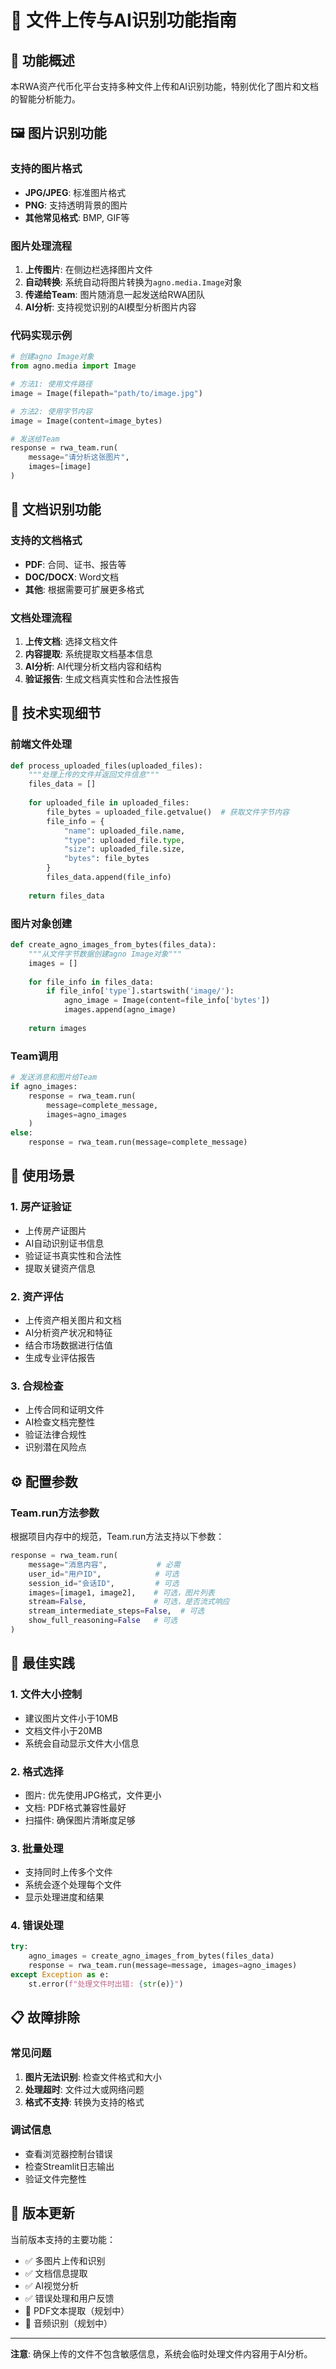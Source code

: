 # 📁 文件上传与AI识别功能指南

## 🎯 功能概述

本RWA资产代币化平台支持多种文件上传和AI识别功能，特别优化了图片和文档的智能分析能力。

## 🖼️ 图片识别功能

### 支持的图片格式
- **JPG/JPEG**: 标准图片格式
- **PNG**: 支持透明背景的图片
- **其他常见格式**: BMP, GIF等

### 图片处理流程
1. **上传图片**: 在侧边栏选择图片文件
2. **自动转换**: 系统自动将图片转换为`agno.media.Image`对象
3. **传递给Team**: 图片随消息一起发送给RWA团队
4. **AI分析**: 支持视觉识别的AI模型分析图片内容

### 代码实现示例
```python
# 创建agno Image对象
from agno.media import Image

# 方法1: 使用文件路径
image = Image(filepath="path/to/image.jpg")

# 方法2: 使用字节内容
image = Image(content=image_bytes)

# 发送给Team
response = rwa_team.run(
    message="请分析这张图片",
    images=[image]
)
```

## 📄 文档识别功能

### 支持的文档格式
- **PDF**: 合同、证书、报告等
- **DOC/DOCX**: Word文档
- **其他**: 根据需要可扩展更多格式

### 文档处理流程
1. **上传文档**: 选择文档文件
2. **内容提取**: 系统提取文档基本信息
3. **AI分析**: AI代理分析文档内容和结构
4. **验证报告**: 生成文档真实性和合法性报告

## 🔧 技术实现细节

### 前端文件处理
```python
def process_uploaded_files(uploaded_files):
    """处理上传的文件并返回文件信息"""
    files_data = []
    
    for uploaded_file in uploaded_files:
        file_bytes = uploaded_file.getvalue()  # 获取文件字节内容
        file_info = {
            "name": uploaded_file.name,
            "type": uploaded_file.type,
            "size": uploaded_file.size,
            "bytes": file_bytes
        }
        files_data.append(file_info)
    
    return files_data
```

### 图片对象创建
```python
def create_agno_images_from_bytes(files_data):
    """从文件字节数据创建agno Image对象"""
    images = []
    
    for file_info in files_data:
        if file_info['type'].startswith('image/'):
            agno_image = Image(content=file_info['bytes'])
            images.append(agno_image)
    
    return images
```

### Team调用
```python
# 发送消息和图片给Team
if agno_images:
    response = rwa_team.run(
        message=complete_message,
        images=agno_images
    )
else:
    response = rwa_team.run(message=complete_message)
```

## 🚀 使用场景

### 1. 房产证验证
- 上传房产证图片
- AI自动识别证书信息
- 验证证书真实性和合法性
- 提取关键资产信息

### 2. 资产评估
- 上传资产相关图片和文档
- AI分析资产状况和特征
- 结合市场数据进行估值
- 生成专业评估报告

### 3. 合规检查
- 上传合同和证明文件
- AI检查文档完整性
- 验证法律合规性
- 识别潜在风险点

## ⚙️ 配置参数

### Team.run方法参数
根据项目内存中的规范，Team.run方法支持以下参数：

```python
response = rwa_team.run(
    message="消息内容",           # 必需
    user_id="用户ID",            # 可选
    session_id="会话ID",         # 可选
    images=[image1, image2],    # 可选，图片列表
    stream=False,               # 可选，是否流式响应
    stream_intermediate_steps=False,  # 可选
    show_full_reasoning=False   # 可选
)
```

## 🎯 最佳实践

### 1. 文件大小控制
- 建议图片文件小于10MB
- 文档文件小于20MB
- 系统会自动显示文件大小信息

### 2. 格式选择
- 图片: 优先使用JPG格式，文件更小
- 文档: PDF格式兼容性最好
- 扫描件: 确保图片清晰度足够

### 3. 批量处理
- 支持同时上传多个文件
- 系统会逐个处理每个文件
- 显示处理进度和结果

### 4. 错误处理
```python
try:
    agno_images = create_agno_images_from_bytes(files_data)
    response = rwa_team.run(message=message, images=agno_images)
except Exception as e:
    st.error(f"处理文件时出错: {str(e)}")
```

## 📋 故障排除

### 常见问题
1. **图片无法识别**: 检查文件格式和大小
2. **处理超时**: 文件过大或网络问题
3. **格式不支持**: 转换为支持的格式

### 调试信息
- 查看浏览器控制台错误
- 检查Streamlit日志输出
- 验证文件完整性

## 🔄 版本更新

当前版本支持的主要功能：
- ✅ 多图片上传和识别
- ✅ 文档信息提取
- ✅ AI视觉分析
- ✅ 错误处理和用户反馈
- 🔄 PDF文本提取（规划中）
- 🔄 音频识别（规划中）

---

**注意**: 确保上传的文件不包含敏感信息，系统会临时处理文件内容用于AI分析。